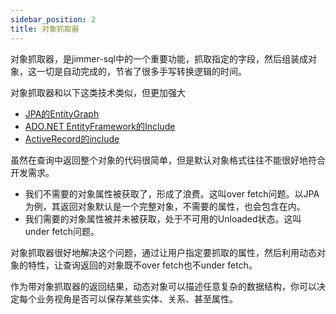 ```yaml
---
sidebar_position: 2
title: 对象抓取器
---
```



对象抓取器，是jimmer-sql中的一个重要功能，抓取指定的字段，然后组装成对象，这一切是自动完成的，节省了很多手写转换逻辑的时间。

对象抓取器和以下这类技术类似，但更加强大
- [JPA的EntityGraph](https://www.baeldung.com/jpa-entity-graph)
- [ADO.NET EntityFramework的Include](https://docs.microsoft.com/en-us/dotnet/api/system.data.objects.objectquery-1.include?view=netframework-4.8)
- [ActiveRecord的include](https://guides.rubyonrails.org/active_record_querying.html#includes)

虽然在查询中返回整个对象的代码很简单，但是默认对象格式往往不能很好地符合开发需求。

- 我们不需要的对象属性被获取了，形成了浪费。这叫over fetch问题。以JPA为例，其返回对象默认是一个完整对象，不需要的属性，也会包含在内。
- 我们需要的对象属性被并未被获取，处于不可用的Unloaded状态。这叫under fetch问题。

对象抓取器很好地解决这个问题，通过让用户指定要抓取的属性，然后利用动态对象的特性，让查询返回的对象既不over fetch也不under fetch。

作为带对象抓取器的返回结果，动态对象可以描述任意复杂的数据结构，你可以决定每个业务视角是否可以保存某些实体、关系、甚至属性。

